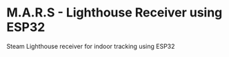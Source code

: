 # M.A.R.S - Lighthouse Receiver using ESP32

Steam Lighthouse receiver for indoor tracking using ESP32
